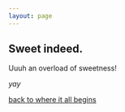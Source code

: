 ```yaml
---
layout: page
---
```


## Sweet indeed.

Uuuh an overload of sweetness!

_yay_

[back to where it all begins](./)
